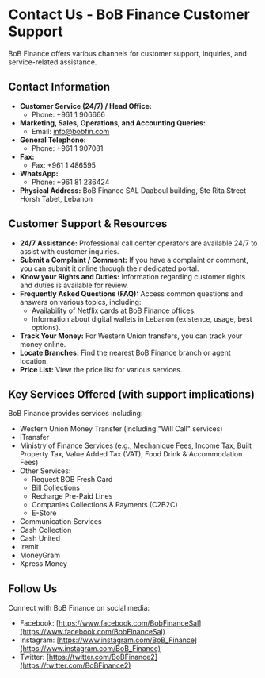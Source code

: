 # Contact Us - BoB Finance Customer Support

BoB Finance offers various channels for customer support, inquiries, and service-related assistance.

## Contact Information

*   **Customer Service (24/7) / Head Office:**
    *   Phone: +961 1 906666
*   **Marketing, Sales, Operations, and Accounting Queries:**
    *   Email: info@bobfin.com
*   **General Telephone:**
    *   Phone: +961 1 907081
*   **Fax:**
    *   Fax: +961 1 486595
*   **WhatsApp:**
    *   Phone: +961 81 236424
*   **Physical Address:**
    BoB Finance SAL
    Daaboul building, Ste Rita Street
    Horsh Tabet, Lebanon

## Customer Support & Resources

*   **24/7 Assistance:** Professional call center operators are available 24/7 to assist with customer inquiries.
*   **Submit a Complaint / Comment:** If you have a complaint or comment, you can submit it online through their dedicated portal.
*   **Know your Rights and Duties:** Information regarding customer rights and duties is available for review.
*   **Frequently Asked Questions (FAQ):** Access common questions and answers on various topics, including:
    *   Availability of Netflix cards at BoB Finance offices.
    *   Information about digital wallets in Lebanon (existence, usage, best options).
*   **Track Your Money:** For Western Union transfers, you can track your money online.
*   **Locate Branches:** Find the nearest BoB Finance branch or agent location.
*   **Price List:** View the price list for various services.

## Key Services Offered (with support implications)

BoB Finance provides services including:

*   Western Union Money Transfer (including "Will Call" services)
*   iTransfer
*   Ministry of Finance Services (e.g., Mechanique Fees, Income Tax, Built Property Tax, Value Added Tax (VAT), Food Drink & Accommodation Fees)
*   Other Services:
    *   Request BOB Fresh Card
    *   Bill Collections
    *   Recharge Pre-Paid Lines
    *   Companies Collections & Payments (C2B2C)
    *   E-Store
*   Communication Services
*   Cash Collection
*   Cash United
*   Iremit
*   MoneyGram
*   Xpress Money

## Follow Us

Connect with BoB Finance on social media:

*   Facebook: [https://www.facebook.com/BobFinanceSal](https://www.facebook.com/BobFinanceSal)
*   Instagram: [https://www.instagram.com/BoB_Finance](https://www.instagram.com/BoB_Finance)
*   Twitter: [https://twitter.com/BoBFinance2](https://twitter.com/BoBFinance2)